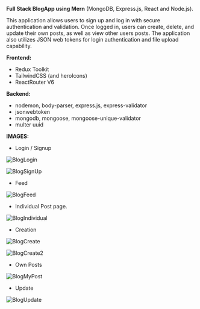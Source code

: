 **Full Stack BlogApp using Mern** (MongoDB, Express.js, React and Node.js).

This application allows users to sign up and log in with secure authentication and validation. Once logged in, users can create, delete, and update 
their own posts, as well as view other users posts. The application also utilizes JSON web tokens for login authentication and file upload capability.

**Frontend:**
* Redux Toolkit
* TailwindCSS (and heroIcons)
* ReactRouter V6

**Backend:**
* nodemon, body-parser, express.js, express-validator 
* jsonwebtoken 
* mongodb, mongoose, mongoose-unique-validator 
* multer uuid

**IMAGES:**

* Login / Signup

![BlogLogin](https://user-images.githubusercontent.com/103704812/212439963-9cd1b6f0-d51e-45ff-a6df-120eda391879.png)

![BlogSignUp](https://user-images.githubusercontent.com/103704812/212439965-8c24b5f9-1a9c-495c-9d6b-2a111e63358f.png)


* Feed

![BlogFeed](https://user-images.githubusercontent.com/103704812/212439961-6f633441-ff50-4309-a493-f22c0e73f945.png)


* Individual Post page.

![BlogIndividual](https://user-images.githubusercontent.com/103704812/212439970-e68991aa-87e5-4142-90c7-473cfd0c7a34.png)


* Creation

![BlogCreate](https://user-images.githubusercontent.com/103704812/212439967-710f6fab-9c11-4358-a488-551bccb480dc.png)

![BlogCreate2](https://user-images.githubusercontent.com/103704812/212439958-ff5ef860-7fe1-4c85-a76a-2a85fd1a6a0b.png)


* Own Posts

![BlogMyPost](https://user-images.githubusercontent.com/103704812/212439969-13fc6dd4-e12c-4ef5-8b04-46ee9309fd70.png)


* Update

![BlogUpdate](https://user-images.githubusercontent.com/103704812/212439968-008db35d-46ce-478f-aebf-6194cc9566ee.png)


